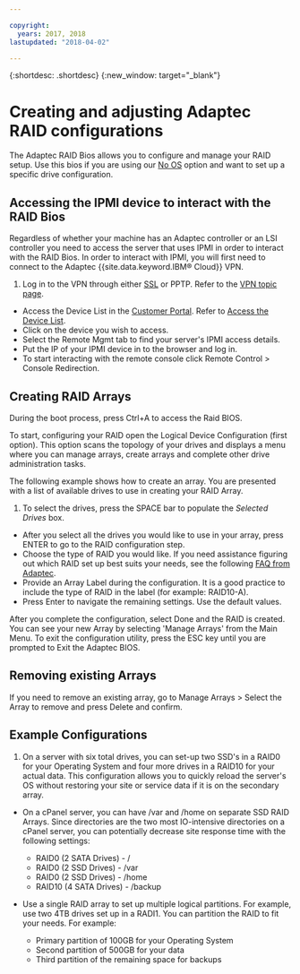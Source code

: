 ```yaml
---

copyright:
  years: 2017, 2018
lastupdated: "2018-04-02"

---
```


{:shortdesc: .shortdesc}
{:new_window: target="_blank"}

# Creating and adjusting Adaptec RAID configurations

The Adaptec RAID Bios allows you to configure and manage your RAID setup. Use this bios if you are using our [No OS](introduction-no-os.html) option and want to set up a specific drive configuration.

## Accessing the IPMI device to interact with the RAID Bios

Regardless of whether your machine has an Adaptec controller or an LSI controller you need to access the server that uses IPMI in order to interact with the RAID Bios. In order to interact with IPMI, you will first need to connect to the Adaptec {{site.data.keyword.IBM&reg; Cloud}} VPN.
1. Log in to the VPN through either [SSL](../infrastructure/vpn/ssl-vpn-connections.html) or PPTP. Refer to the [VPN topic page](../infrastructure/vpn/index.html).
* Access the Device List in the [Customer Portal](https://control.softlayer.com/). Refer to [Access the Device List](../vsi/vsi_managing.html).
* Click on the device you wish to access.
* Select the Remote Mgmt tab to find your server's IPMI access details.
* Put the IP of your IPMI device in to the browser and log in.
* To start interacting with the remote console click Remote Control > Console Redirection.

## Creating RAID Arrays

During the boot process, press Ctrl+A to access the Raid BIOS.

To start, configuring your RAID open the Logical Device Configuration (first option). This option scans the topology of your drives and displays a menu where you can manage arrays, create arrays and complete other drive administration tasks.

The following example shows how to create an array. You are presented with a list of available drives to use in creating your RAID Array.

1. To select the drives, press the SPACE bar to populate the *Selected Drives* box.
* After you select all the drives you would like to use in your array, press ENTER to go to the RAID configuration step.
* Choose the type of RAID you would like. If you need assistance figuring out which RAID set up best suits your needs, see the following [FAQ from Adaptec](http://www.adaptec.com/en-us/_common/compatibility/_education/raid_level_compar_wp.htm).
* Provide an Array Label during the configuration. It is a good practice to include the type of RAID in the label (for example: RAID10-A).
* Press Enter to navigate the remaining settings. Use the default values.

After you complete the configuration, select Done and the RAID is created. You can see your new Array by selecting 'Manage Arrays' from the Main Menu. To exit the configuration utility, press the ESC key until you are prompted to Exit the Adaptec BIOS.

## Removing existing Arrays

If you need to remove an existing array, go to Manage Arrays > Select the Array to remove and press Delete and confirm.

## Example Configurations

1. On a server with six total drives, you can set-up two SSD's in a RAID0 for your Operating System and four more drives in a RAID10 for your actual data. This configuration allows you to quickly reload the server's OS without restoring your site or service data if it is on the secondary array.

* On a cPanel server, you can have /var and /home on separate SSD RAID Arrays. Since directories are the two most IO-intensive directories on a cPanel server, you can potentially decrease site response time with the following settings:
  * RAID0 (2 SATA Drives) - /
  * RAID0 (2 SSD Drives) - /var
  * RAID0 (2 SSD Drives) - /home
  * RAID10 (4 SATA Drives) - /backup

* Use a single RAID array to set up multiple logical partitions. For example, use two 4TB drives set up in a RADI1. You can partition the RAID to fit your needs. For example:
  * Primary partition of 100GB for your Operating System
  * Second partition of 500GB for your data
  * Third partition of the remaining space for backups
